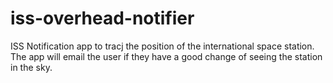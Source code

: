 # iss-overhead-notifier
ISS Notification app to tracj the position of the international space station. The app will email the user if they have a good change of seeing the station in the sky.
